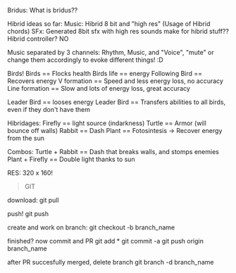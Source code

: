
Bridus:
What is bridus??

Hibrid ideas so far:
Music: Hibrid 8 bit and "high res" (Usage of Hibrid chords)
SFx: Generated 8bit sfx with high res sounds make for hibrid stuff??
Hibrid controller? NO

Music separated by 3 channels: Rhythm, Music, and "Voice", "mute" or change them accordingly to evoke
different things! :D

Birds!
Birds == Flocks health
Birds life == energy
Following Bird == Recovers energy
V formation == Speed and less energy loss, no accuracy
Line formation == Slow and lots of energy loss, great accuracy

Leader Bird == looses energy
Leader Bird == Transfers abilities to all birds, even if they don't have them

Hibridages:
  Firefly == light source (indarkness)
  Turtle == Armor (will bounce off walls)
  Rabbit == Dash
  Plant == Fotosintesis -> Recover energy from the sun
  
Combos:
  Turtle + Rabbit == Dash that breaks walls, and stomps enemies
  Plant + Firefly == Double light thanks to sun
  
  

RES: 320 x 160!


> GIT

download:
git pull

push!
git push

create and work on branch:
git checkout -b branch_name

finished? now commit and PR
git add *
git commit -a
git push origin branch_name

after PR succesfully merged, delete branch
git branch -d branch_name

